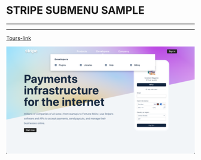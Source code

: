 # STRIPE SUBMENU SAMPLE

---

---

[Tours-link](https://tours-sample-gym0tj6ee-canknbr.vercel.app/)

![alt text](img/strapi.png)
